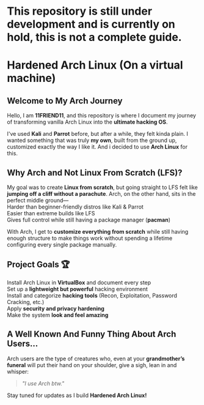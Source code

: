 # This repository is still under development and is currently on hold, this is not a complete guide.






# Hardened Arch Linux  (On a virtual machine)

## Welcome to My Arch Journey  

Hello, I am **11FRIEND11**, and this repository is where I document my journey of transforming vanilla Arch Linux into the **ultimate hacking OS**.  

I've used **Kali** and **Parrot** before, but after a while, they felt kinda plain. I wanted something that was truly **my own**, built from the ground up, customized exactly the way I like it. And i decided to use **Arch Linux** for this.

## **Why Arch and Not Linux From Scratch (LFS)?**  
My goal was to create **Linux from scratch**, but going straight to LFS felt like **jumping off a cliff without a parachute**. Arch, on the other hand, sits in the perfect middle ground—  
 Harder than beginner-friendly distros like Kali & Parrot  
 Easier than extreme builds like LFS  
 Gives full control while still having a package manager (**pacman**)  

With Arch, I get to **customize everything from scratch** while still having enough structure to make things work without spending a lifetime configuring every single package manually.  

## **Project Goals 🏆**  
 Install Arch Linux in **VirtualBox** and document every step  
 Set up a **lightweight but powerful** hacking environment  
 Install and categorize **hacking tools** (Recon, Exploitation, Password Cracking, etc.)  
 Apply **security and privacy hardening**  
 Make the system **look and feel amazing**  

## **A Well Known And Funny Thing About Arch Users...**  
Arch users are the type of creatures who, even at your **grandmother’s funeral** will put their hand on your shoulder, give a sigh, lean in and whisper:  
> *"I use Arch btw."*  

Stay tuned for updates as I build **Hardened Arch Linux!**  
